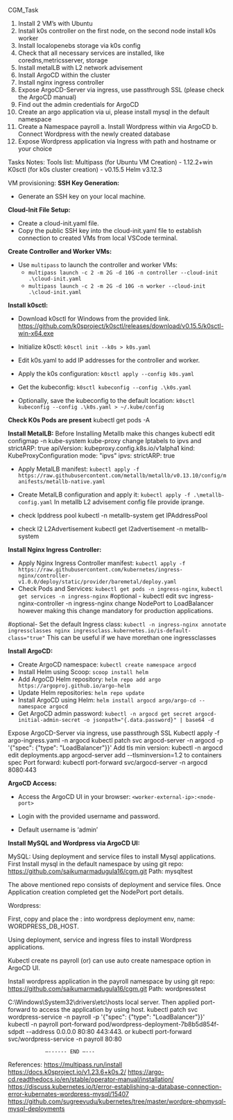 CGM_Task
1. Install 2 VM’s with Ubuntu
2. Install k0s controller on the first node, on the second node install k0s worker
3. Install localopenebs storage via k0s config
4. Check that all necessary services are installed, like coredns,metricsserver, storage
5. Install metalLB with L2 network advisement
6. Install ArgoCD within the cluster
7. Install nginx ingress controller
8. Expose ArgoCD-Server via ingress, use passthrough SSL (please check the ArgoCD manual)
9. Find out the admin credentials for ArgoCD
10. Create an argo application via ui, please install mysql in the default namespace
11. Create a Namespace payroll
a. Install Wordpress within via ArgoCD
b. Connect Wordpress with the newly created database
12. Expose Wordpress application via Ingress with path and hostname or your choice


Tasks Notes:
Tools list:
Multipass (for Ubuntu VM Creation) - 1.12.2+win
K0sctl (for k0s cluster creation) - v0.15.5
Helm v3.12.3

VM provisioning:
**SSH Key Generation:**
- Generate an SSH key on your local machine.

**Cloud-Init File Setup:**
- Create a cloud-init.yaml file.
- Copy the public SSH key into the cloud-init.yaml file to establish connection to created VMs from local VSCode terminal.

**Create Controller and Worker VMs:**
- Use `multipass` to launch the controller and worker VMs:
  - `multipass launch -c 2 -m 2G -d 10G -n controller --cloud-init .\cloud-init.yaml`
  - `multipass launch -c 2 -m 2G -d 10G -n worker --cloud-init .\cloud-init.yaml`

**Install k0sctl:**
- Download k0sctl for Windows from the provided link.
https://github.com/k0sproject/k0sctl/releases/download/v0.15.5/k0sctl-win-x64.exe

- Initialize k0sctl: `k0sctl init --k0s > k0s.yaml`
- Edit k0s.yaml to add IP addresses for the controller and worker.
- Apply the k0s configuration: `k0sctl apply --config k0s.yaml`
- Get the kubeconfig: `k0sctl kubeconfig --config .\k0s.yaml`
- Optionally, save the kubeconfig to the default location: `k0sctl kubeconfig --config .\k0s.yaml > ~/.kube/config`

**Check K0s Pods are present**
kubectl get pods -A

**Install MetalLB:**
Before Installing Metallb make this changes 
kubectl edit configmap -n kube-system kube-proxy
change Iptabels to ipvs and strictARP: true
apiVersion: kubeproxy.config.k8s.io/v1alpha1
kind: KubeProxyConfiguration
mode: "ipvs"
ipvs:
  strictARP: true

- Apply MetalLB manifest: `kubectl apply -f https://raw.githubusercontent.com/metallb/metallb/v0.13.10/config/manifests/metallb-native.yaml`
- Create MetalLB configuration and apply it: `kubectl apply -f .\metallb-config.yaml`
In metallb L2 advisement config file provide iprange.

- check Ipddress pool
kubectl -n metallb-system get IPAddressPool

- check l2 L2Advertisement
kubectl get l2advertisement -n metallb-system



**Install Nginx Ingress Controller:**
- Apply Nginx Ingress Controller manifest: `kubectl apply -f https://raw.githubusercontent.com/kubernetes/ingress-nginx/controller-v1.0.0/deploy/static/provider/baremetal/deploy.yaml`
- Check Pods and Services: `kubectl get pods -n ingress-nginx`, `kubectl get services -n ingress-nginx`
 #optional - kubectl edit svc ingress-nginx-controller -n ingress-nginx 
  change NodePort to LoadBalancer however making this change mandatory for production applications. 

#optional- Set the default Ingress class: `kubectl -n ingress-nginx annotate ingressclasses nginx ingressclass.kubernetes.io/is-default-class="true"` 
This can be useful if we have morethan one ingressclasses



**Install ArgoCD:**
- Create ArgoCD namespace: `kubectl create namespace argocd`
- Install Helm using Scoop: `scoop install helm`
- Add ArgoCD Helm repository: `helm repo add argo https://argoproj.github.io/argo-helm`
- Update Helm repositories: `helm repo update`
- Install ArgoCD using Helm: `helm install argocd argo/argo-cd --namespace argocd`
- Get ArgoCD admin password: `kubectl -n argocd get secret argocd-initial-admin-secret -o jsonpath="{.data.password}" | base64 -d`
  
Expose ArgoCD-Server via ingress, use passthrough SSL
Kubectl apply -f argo-ingress.yaml -n argocd
kubectl patch svc argocd-server -n argocd -p '{"spec": {"type": "LoadBalancer"}}'
Add tls min version: kubectl -n argocd edit deployments.app argocd-server
add --tlsminversion=1.2 to containers spec
Port forward: kubectl port-forward svc/argocd-server -n argocd 8080:443

**ArgoCD Access:**
- Access the ArgoCD UI in your browser: `<worker-external-ip>:<node-port>`

- Login with the provided username and password.
- Default username is ‘admin’	

**Install MySQL and Wordpress via ArgoCD UI:**

MySQL:
Using deployment and service files to install Mysql applications. 
First Install mysql in the default namespace by using git repo: https://github.com/saikumarmadugula16/cgm.git
Path: mysqltest

The above mentioned repo consists of deployment and service files. Once Application creation completed get the NodePort port details.


Wordpress:

First, copy and place the  <worker-ip>:<mysql-service-nodeport> into wordpress deployment env, name: WORDPRESS_DB_HOST.

Using deployment,  service and ingress files to install Wordpress applications. 

Kubectl create ns payroll (or)  can use auto create namespace option in ArgoCD UI.

Install wordpress application in the payroll namespace by using git repo: 
https://github.com/saikumarmadugula16/cgm.git
Path: wordpresstest


C:\Windows\System32\drivers\etc\hosts local server. Then applied port-forward to access the application by using host.
kubectl patch svc wordpress-service -n payroll -p '{"spec": {"type": "LoadBalancer"}}'
kubectl -n payroll port-forward pod/wordpress-deployment-7b8b5d854f-sdpdt --address 0.0.0.0 80:80 443:443.
or
kubectl port-forward svc/wordpress-service -n payroll 80:80


				—------ END —---

References:
https://multipass.run/install
https://docs.k0sproject.io/v1.23.6+k0s.2/
https://argo-cd.readthedocs.io/en/stable/operator-manual/installation/
https://discuss.kubernetes.io/t/error-establishing-a-database-connection-error-kubernates-wordpress-mysql/15407
https://github.com/sugreevudu/kubernetes/tree/master/wordpre-phpmysql-mysql-deployments
